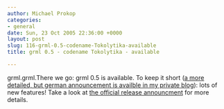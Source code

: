 ```yaml
---
author: Michael Prokop
categories:
- general
date: Sun, 23 Oct 2005 22:36:00 +0000
layout: post
slug: 116-grml-0.5-codename-Tokolytika-available
title: grml 0.5 - codename Tokolytika - available

---
```

grml.grml.There we go: grml 0\.5 is available. To keep it short ([a more detailed, but german announcement is availble in my private blog](http://www.michael-prokop.at/blog/?p=432)): lots of new features! Take a look at [the official release announcment](http://grml.org/files/README-0.5.txt) for more details.  
